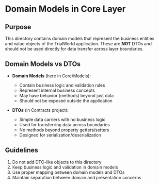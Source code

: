 ﻿# Domain Models in Core Layer

## Purpose

This directory contains domain models that represent the business entities and value objects
of the TrialWorld application. These are **NOT** DTOs and should not be used directly for
data transfer across layer boundaries.

## Domain Models vs DTOs

- **Domain Models** (here in Core/Models):
  - Contain business logic and validation rules
  - Represent internal business concepts
  - May have behavior (methods) beyond just data
  - Should not be exposed outside the application

- **DTOs** (in Contracts project):
  - Simple data carriers with no business logic
  - Used for transferring data across boundaries
  - No methods beyond property getters/setters
  - Designed for serialization/deserialization

## Guidelines

1. Do not add DTO-like objects to this directory
2. Keep business logic and validation in domain models
3. Use proper mapping between domain models and DTOs
4. Maintain separation between domain and presentation concerns
